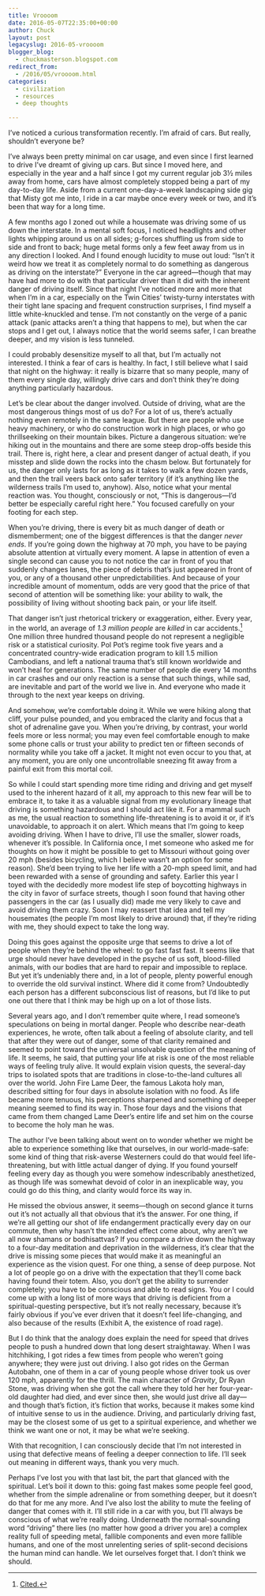 ```yaml
---
title: Vroooom
date: 2016-05-07T22:35:00+00:00
author: Chuck
layout: post
legacyslug: 2016-05-vroooom
blogger_blog:
  - chuckmasterson.blogspot.com
redirect_from:
  - /2016/05/vroooom.html
categories:
  - civilization
  - resources
  - deep thoughts

---
```


I’ve noticed a curious transformation recently. I’m afraid of cars. But really,
shouldn’t everyone be?

I’ve always been pretty minimal on car usage, and even since I first learned to
drive I’ve dreamt of giving up cars. But since I moved here, and especially in
the year and a half since I got my current regular job 3½ miles away from home,
cars have almost completely stopped being a part of my day-to-day life. Aside
from a current one-day-a-week landscaping side gig that Misty got me into, I
ride in a car maybe once every week or two, and it’s been that way for a long
time.

A few months ago I zoned out while a housemate was driving some of us down the
interstate. In a mental soft focus, I noticed headlights and other lights
whipping around us on all sides; g-forces shuffling us from side to side and
front to back; huge metal forms only a few feet away from us in any direction I
looked. And I found enough lucidity to muse out loud: “Isn’t it weird how we
treat it as completely normal to do something as dangerous as driving on the
interstate?” Everyone in the car agreed—though that may have had more to do
with that particular driver than it did with the inherent danger of driving
itself. Since that night I’ve noticed more and more that when I’m in a car,
especially on the Twin Cities’ twisty-turny interstates with their tight lane
spacing and frequent construction surprises, I find myself a little
white-knuckled and tense. I’m not constantly on the verge of a panic attack
(panic attacks aren’t a thing that happens to me), but when the car stops and I
get out, I always notice that the world seems safer, I can breathe deeper, and
my vision is less tunneled.

I could probably desensitize myself to all that, but I’m actually not
interested. I think a fear of cars is healthy. In fact, I still believe what I
said that night on the highway: it really is bizarre that so many people, many
of them every single day, willingly drive cars and don’t think they’re doing
anything particularly hazardous.

Let’s be clear about the danger involved. Outside of driving, what are the most
dangerous things most of us do? For a lot of us, there’s actually nothing even
remotely in the same league. But there are people who use heavy machinery, or
who do construction work in high places, or who go thrillseeking on their
mountain bikes. Picture a dangerous situation: we’re hiking out in the
mountains and there are some steep drop-offs beside this trail. There is, right
here, a clear and present danger of actual death, if you misstep and slide down
the rocks into the chasm below. But fortunately for us, the danger only lasts
for as long as it takes to walk a few dozen yards, and then the trail veers
back onto safer territory (if it’s anything like the wilderness trails I’m used
to, anyhow). Also, notice what your mental reaction was. You thought,
consciously or not, “This is dangerous—I’d better be especially careful right
here.” You focused carefully on your footing for each step.

When you’re driving, there is every bit as much danger of death or
dismemberment; one of the biggest differences is that the danger *never ends*.
If you’re going down the highway at 70 mph, you have to be paying absolute
attention at virtually every moment. A lapse in attention of even a single
second can cause you to not notice the car in front of you that suddenly
changes lanes, the piece of debris that’s just appeared in front of you, or any
of a thousand other unpredictabilities. And because of your incredible amount
of momentum, odds are very good that the price of that second of attention will
be something like: your ability to walk, the possibility of living without
shooting back pain, or your life itself.

That danger isn’t just rhetorical trickery or exaggeration, either. Every year,
in the world, an average of *1.3 million people* are *killed* in car
accidents.[^1] One million three hundred thousand people do not represent a
negligible risk or a statistical curiosity. Pol Pot’s regime took five years
and a concentrated country-wide eradication program to kill 1.5 million
Cambodians, and left a national trauma that’s still known worldwide and won’t
heal for generations. The same number of people die every 14 months in car
crashes and our only reaction is a sense that such things, while sad, are
inevitable and part of the world we live in. And everyone who made it through
to the next year keeps on driving.

And somehow, we’re comfortable doing it. While we were hiking along that cliff,
your pulse pounded, and you embraced the clarity and focus that a shot of
adrenaline gave you. When you’re driving, by contrast, your world feels more or
less normal; you may even feel comfortable enough to make some phone calls or
trust your ability to predict ten or fifteen seconds of normality while you
take off a jacket. It might not even occur to you that, at any moment, you are
only one uncontrollable sneezing fit away from a painful exit from this mortal
coil.

So while I could start spending more time riding and driving and get myself
used to the inherent hazard of it all, my approach to this new fear will be to
embrace it, to take it as a valuable signal from my evolutionary lineage that
driving is something hazardous and I should act like it. For a mammal such as
me, the usual reaction to something life-threatening is to avoid it or, if it’s
unavoidable, to approach it on alert. Which means that I’m going to keep
avoiding driving. When I have to drive, I’ll use the smaller, slower roads,
whenever it’s possible. In California once, I met someone who asked me for
thoughts on how it might be possible to get to Missouri without going over 20
mph (besides bicycling, which I believe wasn’t an option for some reason).
She’d been trying to live her life with a 20-mph speed limit, and had been
rewarded with a sense of grounding and safety. Earlier this year I toyed with
the decidedly more modest life step of boycotting highways in  the city in
favor of surface streets, though I soon found that having other passengers in
the car (as I usually did) made me very likely to cave and avoid driving them
crazy. Soon I may reassert that idea and tell my housemates (the people I’m
most likely to drive around) that, if they’re riding with me, they should
expect to take the long way.

Doing this goes against the opposite urge that seems to drive a lot of people
when they’re behind the wheel: to go fast fast fast. It seems like that urge
should never have developed in the psyche of us soft, blood-filled animals,
with our bodies that are hard to repair and impossible to replace. But yet it’s
undeniably there and, in a lot of people, plenty powerful enough to override
the old survival instinct. Where did it come from? Undoubtedly each person has
a different subconscious list of reasons, but I’d like to put one out there
that I think may be high up on a lot of those lists.

Several years ago, and I don’t remember quite where, I read someone’s
speculations on being in mortal danger. People who describe near-death
experiences, he wrote, often talk about a feeling of absolute clarity, and tell
that after they were out of danger, some of that clarity remained and seemed to
point toward the universal unsolvable question of the meaning of life. It
seems, he said, that putting your life at risk is one of the most reliable ways
of feeling truly alive. It would explain vision quests, the several-day trips
to isolated spots that are traditions in close-to-the-land cultures all over
the world. John Fire Lame Deer, the famous Lakota holy man, described sitting
for four days in absolute isolation with no food. As life became more tenuous,
his perceptions sharpened and something of deeper meaning seemed to find its
way in. Those four days and the visions that came from them changed Lame Deer’s
entire life and set him on the course to become the holy man he was.

The author I’ve been talking about went on to wonder whether we might be able
to experience something like that ourselves, in our world-made-safe: some kind
of thing that risk-averse Westerners could do that would feel life-threatening,
but with little actual danger of dying. If you found yourself feeling every day
as though you were somehow indescribably anesthetized, as though life was
somewhat devoid of color in an inexplicable way, you could go do this thing,
and clarity would force its way in.

He missed the obvious answer, it seems—though on second glance it turns out
it’s not actually all that obvious that it’s the answer. For one thing, if
we’re all getting our shot of life endangerment practically every day on our
commute, then why hasn’t the intended effect come about, why aren’t we all now
shamans or bodhisattvas? If you compare a drive down the highway to a four-day
meditation and deprivation in the wilderness, it’s clear that the drive is
missing some pieces that would make it as meaningful an experience as the
vision quest. For one thing, a sense of deep purpose. Not a lot of people go on
a drive with the expectation that they’ll come back having found their totem.
Also, you don’t get the ability to surrender completely; you have to be
conscious and able to read signs. You or I could come up with a long list of
more ways that driving is deficient from a spiritual-questing perspective, but
it’s not really necessary, because it’s fairly obvious if you’ve ever driven
that it doesn’t feel life-changing, and also because of the results (Exhibit A,
the existence of road rage).

But I do think that the analogy does explain the need for speed that drives
people to push a hundred down that long desert straightaway. When I was
hitchhiking, I got rides a few times from people who weren’t going anywhere;
they were just out driving. I also got rides on the German Autobahn, one of
them in a car of young people whose driver took us over 120 mph, apparently for
the thrill. The main character of *Gravity*, Dr Ryan Stone, was driving when
she got the call where they told her her four-year-old daughter had died, and
ever since then, she would just drive all day—and though that’s fiction, it’s
fiction that works, because it makes some kind of intuitive sense to us in the
audience. Driving, and particularly driving fast, may be the closest some of us
get to a spiritual experience, and whether we think we want one or not, it may
be what we’re seeking.

With that recognition, I can consciously decide that I’m not interested in
using that defective means of feeling a deeper connection to life. I’ll seek
out meaning in different ways, thank you very much.

Perhaps I’ve lost you with that last bit, the part that glanced with the
spiritual. Let’s boil it down to this: going fast makes some people feel good,
whether from the simple adrenaline or from something deeper, but it doesn’t do
that for me any more. And I’ve also lost the ability to mute the feeling of
danger that comes with it. I’ll still ride in a car with you, but I’ll always
be conscious of what we’re really doing. Underneath the normal-sounding word
“driving” there lies (no matter how good a driver you are) a complex reality
full of speeding metal, fallible components and even more fallible humans, and
one of the most unrelenting series of split-second decisions the human mind can
handle. We let ourselves forget that. I don’t think we should.

[^1]: [Cited.](http://asirt.org/initiatives/informing-road-users/road-safety-facts/road-crash-statistics)
